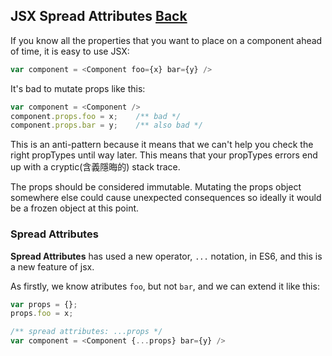 ## JSX Spread Attributes [Back](./../react.md)

If you know all the properties that you want to place on a component ahead of time, it is easy to use JSX:

```js
var component = <Component foo={x} bar={y} />
```

It's bad to mutate props like this:

```js
var component = <Component />
component.props.foo = x;    /** bad */
component.props.bar = y;    /** also bad */
```

This is an anti-pattern because it means that we can't help you check the right propTypes until way later. This means that your propTypes errors end up with a cryptic(含義隱晦的) stack trace.

The props should be considered immutable. Mutating the props object somewhere else could cause unexpected consequences so ideally it would be a frozen object at this point.

### Spread Attributes

**Spread Attributes** has used a new operator, `...` notation, in ES6, and this is a new feature of jsx.

As firstly, we know atributes `foo`, but not `bar`, and we can extend it like this:

```js
var props = {};
props.foo = x;

/** spread attributes: ...props */
var component = <Component {...props} bar={y} />
```


